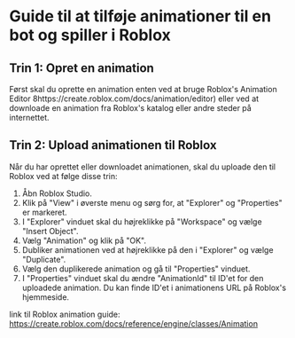 # Guide til at tilføje animationer til en bot og spiller i Roblox

## Trin 1: Opret en animation

Først skal du oprette en animation enten ved at bruge Roblox's Animation Editor 8https://create.roblox.com/docs/animation/editor) eller ved at downloade en animation fra Roblox's katalog eller andre steder på internettet.

## Trin 2: Upload animationen til Roblox

Når du har oprettet eller downloadet animationen, skal du uploade den til Roblox ved at følge disse trin:

1. Åbn Roblox Studio.
2. Klik på "View" i øverste menu og sørg for, at "Explorer" og "Properties" er markeret.
3. I "Explorer" vinduet skal du højreklikke på "Workspace" og vælge "Insert Object".
4. Vælg "Animation" og klik på "OK".
5. Dubliker animationen ved at højreklikke på den i "Explorer" og vælge "Duplicate".
6. Vælg den duplikerede animation og gå til "Properties" vinduet.
7. I "Properties" vinduet skal du ændre "AnimationId" til ID'et for den uploadede animation. Du kan finde ID'et i animationens URL på Roblox's hjemmeside.

link til Roblox animation guide: https://create.roblox.com/docs/reference/engine/classes/Animation

